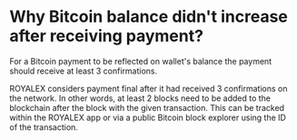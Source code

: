 # Why Bitcoin balance didn't increase after receiving payment?

For a Bitcoin payment to be reflected on wallet's balance the payment should receive at least 3 confirmations.

ROYALEX considers payment final after it had received 3 confirmations on the network. In other words, at least 2 blocks need to be added to the blockchain after the block with the given transaction. This can be tracked within the ROYALEX app or via a public Bitcoin block explorer using the ID of the transaction.
